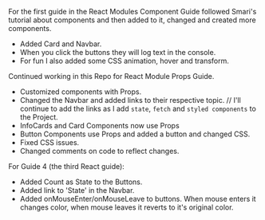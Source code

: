 For the first guide in the React Modules Component Guide followed Smari's tutorial about components and then added to it, changed and created more components. 
- Added Card and Navbar. 
- When you click the buttons they will log text in the console. 
- For fun I also added some CSS animation, hover and transform. 

Continued working in this Repo for React Module Props Guide. 
- Customized components with Props.
- Changed the Navbar and added links to their respective topic. 
    // I'll continue to add the links as I add `state`, `fetch` and `styled components` to the Project. 
- InfoCards and Card Components now use Props
- Button Components use Props and added a button and changed CSS. 
- Fixed CSS issues. 
- Changed comments on code to reflect changes. 

For Guide 4 (the third React guide):
- Added Count as State to the Buttons. 
- Added link to 'State' in the Navbar. 
- Added onMouseEnter/onMouseLeave to buttons. When mouse enters it changes color, when mouse leaves it reverts to it's original color.

